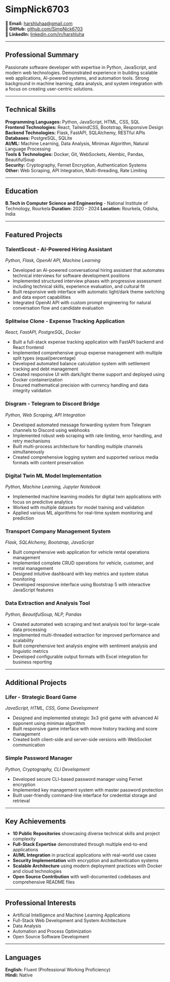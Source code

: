# SimpNick6703

**📧 Email:** [harshluhaa@gmail.com](mailto:harshluhaa@gmail.com)  
**🔗 GitHub:** [github.com/SimpNick6703](https://github.com/SimpNick6703)  
**💼 LinkedIn:** [linkedin.com/in/harshluha](https://www.linkedin.com/in/harshluha)

---

## Professional Summary

Passionate software developer with expertise in Python, JavaScript, and modern web technologies. Demonstrated experience in building scalable web applications, AI-powered systems, and automation tools. Strong background in machine learning, data analysis, and system integration with a focus on creating user-centric solutions.

---

## Technical Skills

**Programming Languages:** Python, JavaScript, HTML, CSS, SQL  
**Frontend Technologies:** React, TailwindCSS, Bootstrap, Responsive Design  
**Backend Technologies:** Flask, FastAPI, SQLAlchemy, RESTful APIs  
**Databases:** PostgreSQL, SQLite  
**AI/ML:** Machine Learning, Data Analysis, Minimax Algorithm, Natural Language Processing  
**Tools & Technologies:** Docker, Git, WebSockets, Alembic, Pandas, BeautifulSoup  
**Security:** Cryptography, Fernet Encryption, Authentication Systems  
**Other:** Web Scraping, API Integration, Multi-threading, Rate Limiting

---

## Education

**B.Tech in Computer Science and Engineering** - National Institute of Technology, Rourkela
**Duration:** 2020 - 2024 
**Location:** Rourkela, Odisha, India

---

## Featured Projects

### TalentScout - AI-Powered Hiring Assistant
*Python, Flask, OpenAI API, Machine Learning*
- Developed an AI-powered conversational hiring assistant that automates technical interviews for software development positions
- Implemented structured interview phases with progressive assessment including technical skills, experience evaluation, and cultural fit
- Built responsive web interface with automatic light/dark theme switching and data export capabilities
- Integrated OpenAI API with custom prompt engineering for natural conversation flow and candidate evaluation

### Splitwise Clone - Expense Tracking Application  
*React, FastAPI, PostgreSQL, Docker*
- Built a full-stack expense tracking application with FastAPI backend and React frontend
- Implemented comprehensive group expense management with multiple split types (equal/percentage)
- Developed automated balance calculation system with settlement tracking and debt management
- Created responsive UI with dark/light theme support and deployed using Docker containerization
- Ensured mathematical precision with currency handling and data integrity validation

### Disgram - Telegram to Discord Bridge
*Python, Web Scraping, API Integration*
- Developed automated message forwarding system from Telegram channels to Discord using webhooks
- Implemented robust web scraping with rate limiting, error handling, and retry mechanisms
- Built multi-process architecture for handling multiple channels simultaneously
- Created comprehensive logging system and supported various media formats with content preservation

### Digital Twin ML Model Implementation
*Python, Machine Learning, Jupyter Notebook*
- Implemented machine learning models for digital twin applications with focus on predictive analytics
- Worked with multiple datasets for model training and validation
- Applied various ML algorithms for real-time system monitoring and prediction

### Transport Company Management System
*Flask, SQLAlchemy, Bootstrap, JavaScript*
- Built comprehensive web application for vehicle rental operations management
- Implemented complete CRUD operations for vehicle, customer, and rental management
- Designed intuitive dashboard with key metrics and system status monitoring
- Developed responsive interface using Bootstrap 5 with interactive JavaScript features

### Data Extraction and Analysis Tool
*Python, BeautifulSoup, NLP, Pandas*
- Created automated web scraping and text analysis tool for large-scale data processing
- Implemented multi-threaded extraction for improved performance and scalability
- Built comprehensive text analysis engine with sentiment analysis and linguistic metrics
- Developed configurable output formats with Excel integration for business reporting

---

## Additional Projects

### Lifer - Strategic Board Game
*JavaScript, HTML, CSS, Game Development*
- Designed and implemented strategic 3x3 grid game with advanced AI opponent using minimax algorithm
- Built responsive game interface with move history tracking and score management
- Created both client-side and server-side versions with WebSocket communication

### Simple Password Manager
*Python, Cryptography, CLI Development*
- Developed secure CLI-based password manager using Fernet encryption
- Implemented key management system with master password protection
- Built user-friendly command-line interface for credential storage and retrieval

---

## Key Achievements

- **10 Public Repositories** showcasing diverse technical skills and project complexity
- **Full-Stack Expertise** demonstrated through multiple end-to-end applications
- **AI/ML Integration** in practical applications with real-world use cases
- **Security Implementation** with encryption and authentication systems
- **Scalable Architecture** using modern deployment practices with Docker and cloud technologies
- **Open Source Contribution** with well-documented codebases and comprehensive README files

---

## Professional Interests

- Artificial Intelligence and Machine Learning Applications
- Full-Stack Web Development and System Architecture
- Data Analysis
- Automation and Process Optimization
- Open Source Software Development

---

## Languages

**English:** Fluent (Professional Working Proficiency)  
**Hindi:** Native  